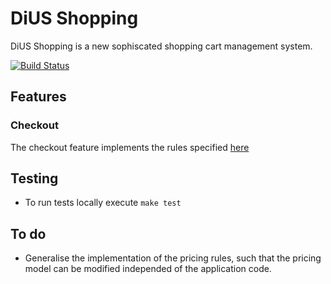 # DiUS Shopping

DiUS Shopping is a new sophiscated shopping cart management system.

[![Build Status](https://travis-ci.org/onsabimana/dius_shopping.svg?branch=master)](https://travis-ci.org/onsabimana/dius_shopping)

## Features

### Checkout

The checkout feature implements the rules specified [here](https://github.com/DiUS/coding-tests/blob/master/dius_shopping.md)

## Testing

- To run tests locally execute `make test`

## To do

- Generalise the implementation of the pricing rules, such that the pricing model can be modified independed of the application code.
